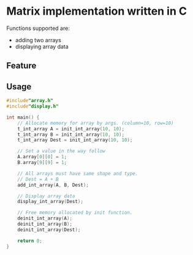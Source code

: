# Matrix implementation written in C
Functions supported are:
- adding two arrays
- displaying array data

## Feature

## Usage

```C:main.c
#include"array.h"
#include"display.h"

int main() {
    // Allocate memory for array by args. (column=10, row=10)
    t_int_array A = init_int_array(10, 10);
    t_int_array B = init_int_array(10, 10);
    t_int_array Dest = init_int_array(10, 10);

    // Set a value in the way follow
    A.array[0][0] = 1;
    B.array[9][9] = 1;

    // All arrays must have same shape and type.
    // Dest = A + B
    add_int_array(A, B, Dest);

    // Display array data
    display_int_array(Dest);

    // Free memory allocated by init function.
    deinit_int_array(A);
    deinit_int_array(B);
    deinit_int_array(Dest);

    return 0;
}
```
